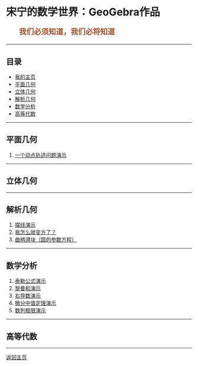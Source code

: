 # 宋宁的数学世界：GeoGebra作品

<p style="color:sienna;font-family:KaiTi;margin-left:35px;font-weight:bold;font-size:20px";>
    我们必须知道，我们必将知道
</p>

---

## 目录
+ <a href="/index.html"> 我的主页 </a>
+ <a href="#planegeo">平面几何</a>
+ <a href="#spacegeo">立体几何</a>
+ <a href="#analysegeo">解析几何</a>
+ <a href="#mathanalyse">数学分析</a>
+ <a href="#linealg">高等代数</a>

---

## <a name="planegeo"> 平面几何 </a>

1. <a href="/html/ggb/triangle.html"> 一个动点轨迹问题演示</a>

---

## <a name="spacegeo"> 立体几何 </a>

---

## <a name="analysegeo"> 解析几何 </a>

1. <a href="/html/ggb/baixian.html"> 摆线演示</a>
2. <a href="/html/ggb/sqrt.html"> 我怎么就变方了？</a>
3. <a href="/html/ggb/huakuai.html"> 曲柄滑块（圆的参数方程）</a>

---

## <a name="mathanalyse"> 数学分析 </a>

1. <a href="/html/ggb/taylor.html"> 泰勒公式演示</a>
2. <a href="/html/ggb/riemann.html"> 黎曼和演示</a>
3. <a href="/html/ggb/derivation.html"> 右导数演示</a>
4. <a href="/html/ggb/zhongzhi.html"> 微分中值定理演示</a>
5. <a href="/html/ggb/limits.html"> 数列极限演示</a>

---

## <a name="linealg"> 高等代数 </a>

---

<a href="/index.html"> 返回主页 </a>
